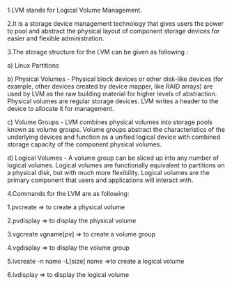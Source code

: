 1.LVM stands for Logical Volume Management.

2.It is a storage device management technology that gives users the power to pool and abstract the physical layout of component storage devices for easier and flexible administration.

3.The storage structure for the LVM can be given as following :

a) Linux Partitions

b) Physical Volumes - Physical block devices or other disk-like devices (for example, other devices created by device mapper, like RAID arrays) are used by LVM as the raw building material for higher levels of abstraction. Physical volumes are regular storage devices. LVM writes a header to the device to allocate it for management.

c) Volume Groups - LVM combines physical volumes into storage pools known as volume groups. Volume groups abstract the characteristics of the underlying devices and function as a unified logical device with combined storage capacity of the component physical volumes.
	
d) Logical Volumes - A volume group can be sliced up into any number of logical volumes. Logical volumes are functionally equivalent to partitions on a physical disk, but with much more flexibility. Logical volumes are the primary component that users and applications will interact with.

4.Commands for the LVM are as following:

1.pvcreate => to create a physical volume 

2.pvdisplay => to display the physical volume

3.vgcreate vgname[pv] => to create a volume group
	
4.vgdisplay => to display the volume group
	
5.lvcreate -n name -L[size] name =>to create a logical volume 
	
6.lvdisplay => to display the logical volume
